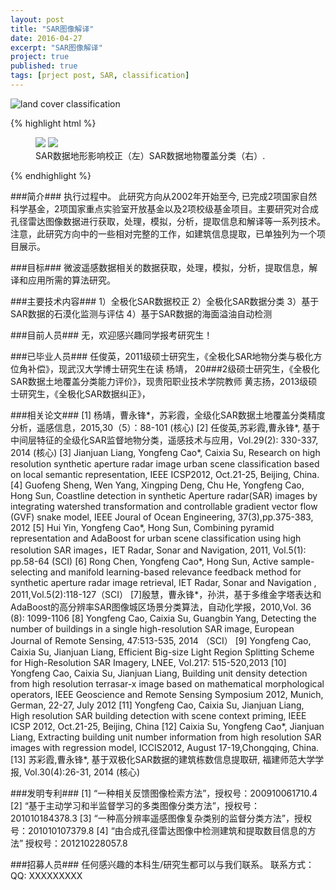 ```yaml
---
layout: post
title: "SAR图像解译"
date: 2016-04-27
excerpt: "SAR图像解译"
project: true
published: true
tags: [prject post, SAR, classification]
---
```


![land cover classification](SARClassificaiton.png)

{% highlight html %}
<figure class="half">
	<img src="/images/Orthorectification.png">
	<img src="/images/SARClassificaiton.png">
	<figcaption>SAR数据地形影响校正（左）SAR数据地物覆盖分类（右）.</figcaption>
</figure>
{% endhighlight %}


###简介###
执行过程中。
此研究方向从2002年开始至今, 已完成2项国家自然科学基金，2项国家重点实验室开放基金以及2项校级基金项目。主要研究对合成孔径雷达图像数据进行获取，处理，模拟，分析，提取信息和解译等一系列技术。注意，此研究方向中的一些相对完整的工作，如建筑信息提取，已单独列为一个项目展示。

###目标###
微波遥感数据相关的数据获取，处理，模拟，分析，提取信息，解译和应用所需的算法研究。

###主要技术内容### 
1）全极化SAR数据校正
2）全极化SAR数据分类
3）基于SAR数据的石漠化监测与评估
4）基于SAR数据的海面溢油自动检测

###目前人员###
无，欢迎感兴趣同学报考研究生！


###已毕业人员###
任俊英，2011级硕士研究生，《全极化SAR地物分类与极化方位角补偿》，现武汉大学博士研究生在读
杨靖，  20###2级硕士研究生，《全极化SAR数据土地覆盖分类能力评价》，现贵阳职业技术学院教师
黄志扬，2013级硕士研究生，《全极化SAR数据纠正》，

###相关论文###
[1] 杨靖，曹永锋*，苏彩霞，全级化SAR数据土地覆盖分类精度分析，遥感信息，2015,30（5）：88-101 (核心)
[2] 任俊英,苏彩霞,曹永锋*, 基于中间层特征的全级化SAR监督地物分类，遥感技术与应用，Vol.29(2): 330-337, 2014  (核心)
[3] Jianjuan Liang, Yongfeng Cao*, Caixia Su, Research on high resolution synthetic aperture radar image urban scene classification based on local semantic representation, IEEE ICSP2012, Oct.21-25, Beijing, China.
[4] Guofeng Sheng, Wen Yang, Xingping Deng, Chu He, Yongfeng Cao, Hong Sun, Coastline detection in synthetic Aperture radar(SAR) images by integrating watershed transformation and controllable gradient vector flow (GVF) snake model, IEEE Joural of Ocean Engineering, 37(3),pp.375-383, 2012
[5] Hui Yin, Yongfeng Cao*, Hong Sun, Combining pyramid representation and AdaBoost for urban scene classification using high resolution SAR images，IET Radar, Sonar and Navigation, 2011, Vol.5(1): pp.58-64 (SCI) 
[6] Rong Chen, Yongfeng Cao*, Hong Sun, Active sample-selecting and manifold learning-based relevance feedback method for synthetic aperture radar image retrieval, IET Radar, Sonar and Navigation , 2011,Vol.5(2):118-127（SCI）
[7]殷慧，曹永锋*，孙洪，基于多维金字塔表达和AdaBoost的高分辨率SAR图像城区场景分类算法，自动化学报，2010,Vol. 36 (8): 1099-1106 
[8] Yongfeng Cao, Caixia Su, Guangbin Yang, Detecting the number of buildings in a single high-resolution SAR image, European Journal of Remote Sensing, 47:513-535, 2014 （SCI）
[9] Yongfeng Cao, Caixia Su, Jianjuan Liang, Efficient Big-size Light Region Splitting Scheme for High-Resolution SAR Imagery, LNEE, Vol.217: 515-520,2013
[10] Yongfeng Cao, Caixia Su, Jianjuan Liang, Building unit density detection from high resolution terrasar-x image based on mathematical morphological operators, IEEE Geoscience and Remote Sensing Symposium 2012, Munich, German, 22-27, July 2012 
[11] Yongfeng Cao, Caixia Su, Jianjuan Liang, High resolution SAR building detection with scene context priming, IEEE ICSP 2012, Oct.21-25, Beijing, China
[12] Caixia Su, Yongfeng Cao*, Jianjuan Liang, Extracting building unit number information from high resolution SAR images with regression model, ICCIS2012, August 17-19,Chongqing, China.
[13] 苏彩霞,曹永锋*, 基于双极化SAR数据的建筑栋数信息提取研, 福建师范大学学报, Vol.30(4):26-31, 2014  (核心)


###发明专利###
[1] “一种相关反馈图像检索方法”，授权号：200910061710.4
[2] “基于主动学习和半监督学习的多类图像分类方法”，授权号：201010184378.3
[3] “一种高分辨率遥感图像复杂类别的监督分类方法”，授权号：201010107379.8
[4] “由合成孔径雷达图像中检测建筑和提取数目信息的方法” 授权号：201210228057.8


###招募人员###
任何感兴趣的本科生/研究生都可以与我们联系。
联系方式：QQ: XXXXXXXXX